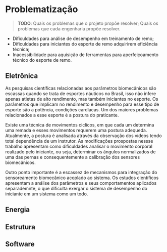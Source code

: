 # Problematização

> **TODO**: Quais os problemas que o projeto propõe resolver; Quais os problemas que cada engenharia propõe resolver.

* Dificuldades para análise de desempenho em treinamento de remo;
* Dificuldades para iniciantes do esporte de remo adquirirem eficiência técnica;
* Inacessibilidade para aquisição de ferramentas para aperfeiçoamento técnico do esporte de remo.

## Eletrônica
As pesquisas científicas relacionadas aos parâmetros biomecânicos são escassas quando se trata de esportes náuticos no Brasil, isso não infere apenas atletas de alto rendimento, mas também iniciantes no esporte. Os parâmetros que implicam no rendimento e desempenho para esse tipo de esporte são a potência, condições cardíacas. Um dos maiores problemas relacionados a esse esporte é a postura do praticante. 

Existe uma técnica de movimentos ciclícos, em que cada um determina uma remada e esses movimentos requerem uma postura adequeda. Atualmente, a postura é analisada através da observação dos vídeos tendo total dependência de um instrutor. As modificações prospostas nessse trabalho apresentam como dificuldades analisar o movimento corporal realizado pelo iniciante, ou seja, determinar os ângulos  normalizados de uma das pernas e consequentemente a calibração dos sensores biomecânicos.

Outro ponto importante é a escassez de mecanismos para integração do sensoreamento biomecânico acoplado ao sistema. Os estudos  científicos apresentam a análise dos parâmetros e seus comportamentos aplicados separademnte, o que dificulta exergar o sistema de desempenho do iniciante em um sistema como um todo.

## Energia

## Estrutura

## Software
